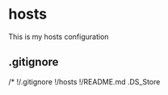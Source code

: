 hosts
========

This is my hosts configuration

.gitignore
--------
/*
!/.gitignore
!/hosts
!/README.md
.DS_Store
